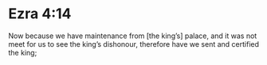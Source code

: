 # Ezra 4:14

Now because we have maintenance from [the king’s] palace, and it was not meet for us to see the king’s dishonour, therefore have we sent and certified the king;